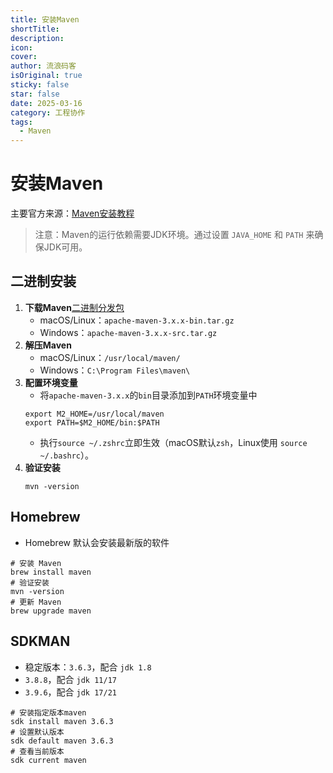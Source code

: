 ```yaml
---
title: 安装Maven
shortTitle: 
description: 
icon: 
cover: 
author: 流浪码客
isOriginal: true
sticky: false
star: false
date: 2025-03-16
category: 工程协作
tags:
  - Maven
---
```

# 安装Maven
主要官方来源：[Maven安装教程](https://maven.apache.org/install.html) 
> 注意：Maven的运行依赖需要JDK环境。通过设置 `JAVA_HOME` 和 `PATH` 来确保JDK可用。
## 二进制安装
1. **下载Maven**[二进制分发包](https://maven.apache.org/download.cgi)
	* macOS/Linux：`apache-maven-3.x.x-bin.tar.gz`
	* Windows：`apache-maven-3.x.x-src.tar.gz`
2. **解压Maven**
	* macOS/Linux：`/usr/local/maven/`
	* Windows：`C:\Program Files\maven\` 
3. **配置环境变量**
	* 将`apache-maven-3.x.x`的`bin`目录添加到`PATH`环境变量中
	```shell
	export M2_HOME=/usr/local/maven
	export PATH=$M2_HOME/bin:$PATH
	```
	* 执行`source ~/.zshrc`立即生效（macOS默认`zsh`，Linux使用 `source ~/.bashrc`）。 
4. **验证安装**
	```shell
	mvn -version
	```
## Homebrew
* Homebrew 默认会安装最新版的软件
```shell
# 安装 Maven
brew install maven
# 验证安装
mvn -version
# 更新 Maven
brew upgrade maven
```
## SDKMAN
* 稳定版本：`3.6.3`，配合 `jdk 1.8`
* `3.8.8`，配合 `jdk 11/17`
* `3.9.6`，配合 `jdk 17/21`
```shell
# 安装指定版本maven
sdk install maven 3.6.3
# 设置默认版本
sdk default maven 3.6.3
# 查看当前版本
sdk current maven
```

